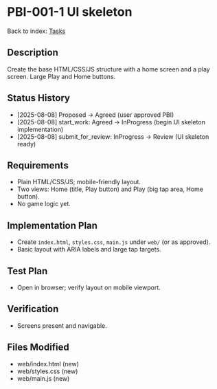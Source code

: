 # PBI-001-1 UI skeleton

Back to index: [Tasks](./tasks.md)

## Description
Create the base HTML/CSS/JS structure with a home screen and a play screen. Large Play and Home buttons.

## Status History
- [2025-08-08] Proposed -> Agreed (user approved PBI)
 - [2025-08-08] start_work: Agreed -> InProgress (begin UI skeleton implementation)
 - [2025-08-08] submit_for_review: InProgress -> Review (UI skeleton ready)

## Requirements
- Plain HTML/CSS/JS; mobile-friendly layout.
- Two views: Home (title, Play button) and Play (big tap area, Home button).
- No game logic yet.

## Implementation Plan
- Create `index.html`, `styles.css`, `main.js` under `web/` (or as approved).
- Basic layout with ARIA labels and large tap targets.

## Test Plan
- Open in browser; verify layout on mobile viewport.

## Verification
- Screens present and navigable.

## Files Modified
- web/index.html (new)
- web/styles.css (new)
- web/main.js (new)
